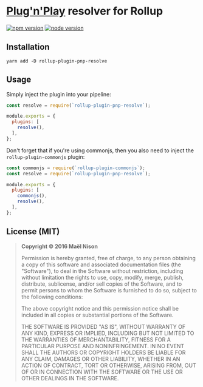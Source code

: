 # [Plug'n'Play](https://github.com/yarnpkg/rfcs/pull/101) resolver for Rollup

[![npm version](https://img.shields.io/npm/v/rollup-plugin-pnp-resolve.svg)](https://www.npmjs.com/package/rollup-plugin-pnp-resolve)
[![node version](https://img.shields.io/node/v/rollup-plugin-pnp-resolve.svg)](https://www.npmjs.com/package/rollup-plugin-pnp-resolve)

## Installation

```
yarn add -D rollup-plugin-pnp-resolve
```

## Usage

Simply inject the plugin into your pipeline:

```js
const resolve = require(`rollup-plugin-pnp-resolve`);

module.exports = {
  plugins: [
    resolve(),
  ],
};
```

Don't forget that if you're using commonjs, then you also need to inject the `rollup-plugin-commonjs` plugin:

```js
const commonjs = require(`rollup-plugin-commonjs`);
const resolve = require(`rollup-plugin-pnp-resolve`);

module.exports = {
  plugins: [
    commonjs(),
    resolve(),
  ],
};
```

## License (MIT)

> **Copyright © 2016 Maël Nison**
>
> Permission is hereby granted, free of charge, to any person obtaining a copy of this software and associated documentation files (the "Software"), to deal in the Software without restriction, including without limitation the rights to use, copy, modify, merge, publish, distribute, sublicense, and/or sell copies of the Software, and to permit persons to whom the Software is furnished to do so, subject to the following conditions:
>
> The above copyright notice and this permission notice shall be included in all copies or substantial portions of the Software.
>
> THE SOFTWARE IS PROVIDED "AS IS", WITHOUT WARRANTY OF ANY KIND, EXPRESS OR IMPLIED, INCLUDING BUT NOT LIMITED TO THE WARRANTIES OF MERCHANTABILITY, FITNESS FOR A PARTICULAR PURPOSE AND NONINFRINGEMENT. IN NO EVENT SHALL THE AUTHORS OR COPYRIGHT HOLDERS BE LIABLE FOR ANY CLAIM, DAMAGES OR OTHER LIABILITY, WHETHER IN AN ACTION OF CONTRACT, TORT OR OTHERWISE, ARISING FROM, OUT OF OR IN CONNECTION WITH THE SOFTWARE OR THE USE OR OTHER DEALINGS IN THE SOFTWARE.
